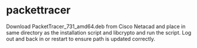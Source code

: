 # packettracer
Download PacketTracer_731_amd64.deb from Cisco Netacad and place in same directory as the installation script and libcrypto and run the script.
Log out and back in or restart to ensure path is updated correctly.

